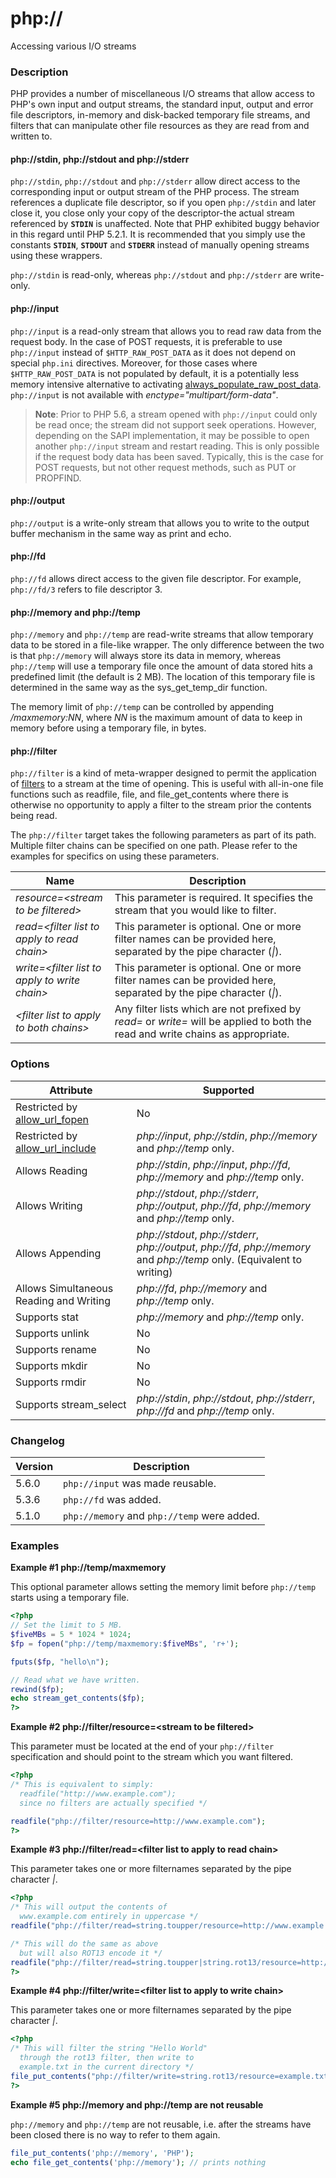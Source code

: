 php://
======

Accessing various I/O streams

### Description

PHP provides a number of miscellaneous I/O streams that allow access to
PHP's own input and output streams, the standard input, output and error
file descriptors, in-memory and disk-backed temporary file streams, and
filters that can manipulate other file resources as they are read from
and written to.

#### php://stdin, php://stdout and php://stderr

`php://stdin`, `php://stdout` and `php://stderr` allow direct access to
the corresponding input or output stream of the PHP process. The stream
references a duplicate file descriptor, so if you open `php://stdin` and
later close it, you close only your copy of the descriptor-the actual
stream referenced by **`STDIN`** is unaffected. Note that PHP exhibited
buggy behavior in this regard until PHP 5.2.1. It is recommended that
you simply use the constants **`STDIN`**, **`STDOUT`** and **`STDERR`**
instead of manually opening streams using these wrappers.

`php://stdin` is read-only, whereas `php://stdout` and `php://stderr`
are write-only.

#### php://input

`php://input` is a read-only stream that allows you to read raw data
from the request body. In the case of POST requests, it is preferable to
use `php://input` instead of `$HTTP_RAW_POST_DATA` as it does not depend
on special `php.ini` directives. Moreover, for those cases where
`$HTTP_RAW_POST_DATA` is not populated by default, it is a potentially
less memory intensive alternative to activating
<a href="/ini/core.html#ini.always-populate-raw-post-data" class="link">always_populate_raw_post_data</a>.
`php://input` is not available with *enctype="multipart/form-data"*.

> **Note**: <span class="simpara"> Prior to PHP 5.6, a stream opened
> with `php://input` could only be read once; the stream did not support
> seek operations. However, depending on the SAPI implementation, it may
> be possible to open another `php://input` stream and restart reading.
> This is only possible if the request body data has been saved.
> Typically, this is the case for POST requests, but not other request
> methods, such as PUT or PROPFIND. </span>

#### php://output

`php://output` is a write-only stream that allows you to write to the
output buffer mechanism in the same way as <span
class="function">print</span> and <span class="function">echo</span>.

#### php://fd

`php://fd` allows direct access to the given file descriptor. For
example, `php://fd/3` refers to file descriptor 3.

#### php://memory and php://temp

`php://memory` and `php://temp` are read-write streams that allow
temporary data to be stored in a file-like wrapper. The only difference
between the two is that `php://memory` will always store its data in
memory, whereas `php://temp` will use a temporary file once the amount
of data stored hits a predefined limit (the default is 2 MB). The
location of this temporary file is determined in the same way as the
<span class="function">sys\_get\_temp\_dir</span> function.

The memory limit of `php://temp` can be controlled by appending
*/maxmemory:NN*, where *NN* is the maximum amount of data to keep in
memory before using a temporary file, in bytes.

#### php://filter

`php://filter` is a kind of meta-wrapper designed to permit the
application of <a href="/filters.html" class="link">filters</a> to a
stream at the time of opening. This is useful with all-in-one file
functions such as <span class="function">readfile</span>, <span
class="function">file</span>, and <span
class="function">file\_get\_contents</span> where there is otherwise no
opportunity to apply a filter to the stream prior the contents being
read.

The `php://filter` target takes the following parameters as part of its
path. Multiple filter chains can be specified on one path. Please refer
to the examples for specifics on using these parameters.

| Name                                            | Description                                                                                                                      |
|-------------------------------------------------|----------------------------------------------------------------------------------------------------------------------------------|
| *resource=\<stream to be filtered\>*            | This parameter is required. It specifies the stream that you would like to filter.                                               |
| *read=\<filter list to apply to read chain\>*   | This parameter is optional. One or more filter names can be provided here, separated by the pipe character (*\|*).               |
| *write=\<filter list to apply to write chain\>* | This parameter is optional. One or more filter names can be provided here, separated by the pipe character (*\|*).               |
| *\<filter list to apply to both chains\>*       | Any filter lists which are not prefixed by *read=* or *write=* will be applied to both the read and write chains as appropriate. |

### Options

| Attribute                                                                          | Supported                                                                                                                 |
|------------------------------------------------------------------------------------|---------------------------------------------------------------------------------------------------------------------------|
| Restricted by <a href="/filesystem/setup.html#" class="link">allow_url_fopen</a>   | No                                                                                                                        |
| Restricted by <a href="/filesystem/setup.html#" class="link">allow_url_include</a> | *php://input*, *php://stdin*, *php://memory* and *php://temp* only.                                                       |
| Allows Reading                                                                     | *php://stdin*, *php://input*, *php://fd*, *php://memory* and *php://temp* only.                                           |
| Allows Writing                                                                     | *php://stdout*, *php://stderr*, *php://output*, *php://fd*, *php://memory* and *php://temp* only.                         |
| Allows Appending                                                                   | *php://stdout*, *php://stderr*, *php://output*, *php://fd*, *php://memory* and *php://temp* only. (Equivalent to writing) |
| Allows Simultaneous Reading and Writing                                            | *php://fd*, *php://memory* and *php://temp* only.                                                                         |
| Supports <span class="function">stat</span>                                        | *php://memory* and *php://temp* only.                                                                                     |
| Supports <span class="function">unlink</span>                                      | No                                                                                                                        |
| Supports <span class="function">rename</span>                                      | No                                                                                                                        |
| Supports <span class="function">mkdir</span>                                       | No                                                                                                                        |
| Supports <span class="function">rmdir</span>                                       | No                                                                                                                        |
| Supports <span class="function">stream\_select</span>                              | *php://stdin*, *php://stdout*, *php://stderr*, *php://fd* and *php://temp* only.                                          |

### Changelog

| Version | Description                                 |
|---------|---------------------------------------------|
| 5.6.0   | `php://input` was made reusable.            |
| 5.3.6   | `php://fd` was added.                       |
| 5.1.0   | `php://memory` and `php://temp` were added. |

### Examples

**Example \#1 php://temp/maxmemory**

This optional parameter allows setting the memory limit before
`php://temp` starts using a temporary file.

``` php
<?php
// Set the limit to 5 MB.
$fiveMBs = 5 * 1024 * 1024;
$fp = fopen("php://temp/maxmemory:$fiveMBs", 'r+');

fputs($fp, "hello\n");

// Read what we have written.
rewind($fp);
echo stream_get_contents($fp);
?>
```

**Example \#2 php://filter/resource=\<stream to be filtered\>**

This parameter must be located at the end of your `php://filter`
specification and should point to the stream which you want filtered.

``` php
<?php
/* This is equivalent to simply:
  readfile("http://www.example.com");
  since no filters are actually specified */

readfile("php://filter/resource=http://www.example.com");
?>
```

**Example \#3 php://filter/read=\<filter list to apply to read chain\>**

This parameter takes one or more filternames separated by the pipe
character *\|*.

``` php
<?php
/* This will output the contents of
  www.example.com entirely in uppercase */
readfile("php://filter/read=string.toupper/resource=http://www.example.com");

/* This will do the same as above
  but will also ROT13 encode it */
readfile("php://filter/read=string.toupper|string.rot13/resource=http://www.example.com");
?>
```

**Example \#4 php://filter/write=\<filter list to apply to write
chain\>**

This parameter takes one or more filternames separated by the pipe
character *\|*.

``` php
<?php
/* This will filter the string "Hello World"
  through the rot13 filter, then write to
  example.txt in the current directory */
file_put_contents("php://filter/write=string.rot13/resource=example.txt","Hello World");
?>
```

**Example \#5 php://memory and php://temp are not reusable**

`php://memory` and `php://temp` are not reusable, i.e. after the streams
have been closed there is no way to refer to them again.

``` php
file_put_contents('php://memory', 'PHP');
echo file_get_contents('php://memory'); // prints nothing
```
